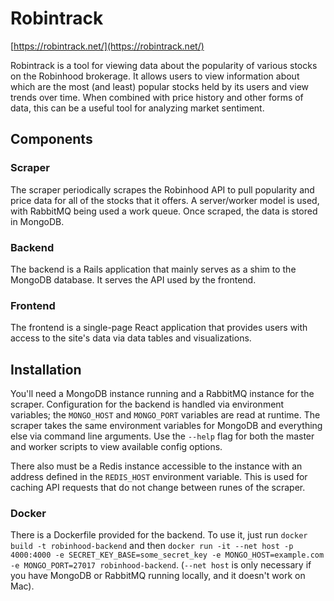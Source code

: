 # Robintrack

[https://robintrack.net/](https://robintrack.net/)

Robintrack is a tool for viewing data about the popularity of various stocks on the Robinhood brokerage. It allows users to view information about which are the most (and least) popular stocks held by its users and view trends over time. When combined with price history and other forms of data, this can be a useful tool for analyzing market sentiment.

## Components

### Scraper

The scraper periodically scrapes the Robinhood API to pull popularity and price data for all of the stocks that it offers. A server/worker model is used, with RabbitMQ being used a work queue. Once scraped, the data is stored in MongoDB.

### Backend

The backend is a Rails application that mainly serves as a shim to the MongoDB database. It serves the API used by the frontend.

### Frontend

The frontend is a single-page React application that provides users with access to the site's data via data tables and visualizations.

## Installation

You'll need a MongoDB instance running and a RabbitMQ instance for the scraper. Configuration for the backend is handled via environment variables; the `MONGO_HOST` and `MONGO_PORT` variables are read at runtime. The scraper takes the same environment variables for MongoDB and everything else via command line arguments. Use the `--help` flag for both the master and worker scripts to view available config options.

There also must be a Redis instance accessible to the instance with an address defined in the `REDIS_HOST` environment variable. This is used for caching API requests that do not change between runes of the scraper.

### Docker

There is a Dockerfile provided for the backend. To use it, just run `docker build -t robinhood-backend` and then `docker run -it --net host -p 4000:4000 -e SECRET_KEY_BASE=some_secret_key -e MONGO_HOST=example.com -e MONGO_PORT=27017 robinhood-backend`. (`--net host` is only necessary if you have MongoDB or RabbitMQ running locally, and it doesn't work on Mac).
